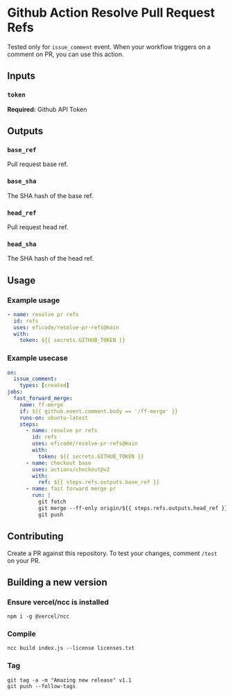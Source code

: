 # Github Action Resolve Pull Request Refs

Tested only for `issue_comment` event. When your workflow triggers on a comment on PR, you can use this action.

## Inputs

### `token`
**Required:** Github API Token

## Outputs

### `base_ref`
Pull request base ref.

### `base_sha`
The SHA hash of the base ref.

### `head_ref`
Pull request head ref.

### `head_sha`
The SHA hash of the head ref.

## Usage

### Example usage

```yaml
- name: resolve pr refs
  id: refs
  uses: eficode/resolve-pr-refs@main
  with:
    token: ${{ secrets.GITHUB_TOKEN }}
```

### Example usecase

```yaml
on:
  issue_comment:
    types: [created]
jobs:
  fast_forward_merge:
    name: ff-merge
    if: ${{ github.event.comment.body == '/ff-merge' }}
    runs-on: ubuntu-latest
    steps:
      - name: resolve pr refs
        id: refs
        uses: eficode/resolve-pr-refs@main
        with:
          token: ${{ secrets.GITHUB_TOKEN }}
      - name: checkout base
        uses: actions/checkout@v2
        with:
          ref: ${{ steps.refs.outputs.base_ref }}
      - name: fast forward merge pr
        run: |
          git fetch
          git merge --ff-only origin/${{ steps.refs.outputs.head_ref }}
          git push
```

## Contributing

Create a PR against this repository. To test your changes, comment `/test` on your PR.

## Building a new version

### Ensure vercel/ncc is installed
```
npm i -g @vercel/ncc
```

### Compile
```
ncc build index.js --license licenses.txt
```

### Tag
```
git tag -a -m "Amazing new release" v1.1
git push --follow-tags
```
